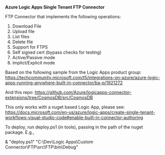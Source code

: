 **Azure Logic Apps Single Tenant FTP Connector**

FTP Connector that implements the following operations:

1. Download File
2. Upload file
3. List files
4. Delete file
5. Support for FTPS
6. Self signed cert (bypass checks for testing)
7. Active/Passive mode
8. Implict/Explicit mode

Based on the following sample from the Logic Apps product group:
https://techcommunity.microsoft.com/t5/integrations-on-azure/azure-logic-apps-running-anywhere-built-in-connector/ba-p/1921272

And this repo:
https://github.com/Azure/logicapps-connector-extensions/tree/CosmosDB/src/CosmosDB

This only works with a nuget based Logic App, please see:
https://docs.microsoft.com/en-us/azure/logic-apps/create-single-tenant-workflows-visual-studio-code#enable-built-in-connector-authoring

To deploy, run deploy.ps1 (in tools), passing in the path of the nuget package. E.g.,

& "deploy.ps1" "C:\Dev\Logic Apps\Custom Connector\FTP\src\FTP\bin\Debug"
